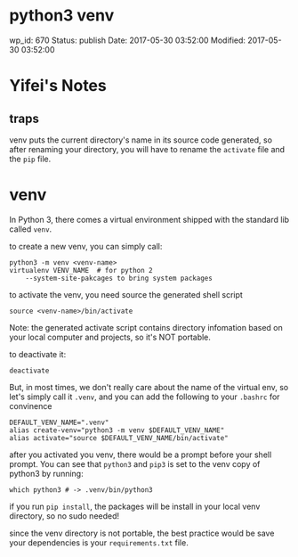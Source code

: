 # python3 venv


wp_id: 670
Status: publish
Date: 2017-05-30 03:52:00
Modified: 2017-05-30 03:52:00


# Yifei's Notes

## traps

venv puts the current directory's name in its source code generated, so after renaming your directory, you will have to rename the `activate` file and the `pip` file.

# venv

In Python 3, there comes a virtual environment shipped with the standard lib called `venv`.

to create a new venv, you can simply call:
    
    python3 -m venv <venv-name>
    virtualenv VENV_NAME  # for python 2
        --system-site-pakcages to bring system packages

to activate the venv, you need source the generated shell script

    source <venv-name>/bin/activate

Note: the generated activate script contains directory infomation based on your local computer and projects, so it's NOT portable.

to deactivate it:
    
    deactivate

But, in most times, we don't really care about the name of the virtual env, so let's simply call it `.venv`, and you can add the following to your `.bashrc` for convinence

    DEFAULT_VENV_NAME=".venv"
    alias create-venv="python3 -m venv $DEFAULT_VENV_NAME"
    alias activate="source $DEFAULT_VENV_NAME/bin/activate"

after you activated you venv, there would be a prompt before your shell prompt. You can see that `python3` and `pip3` is set to the venv copy of python3 by running:

    which python3 # -> .venv/bin/python3

if you run `pip install`, the packages will be install in your local venv directory, so no sudo needed!

since the venv directory is not portable, the best practice would be save your dependencies is your `requirements.txt` file.